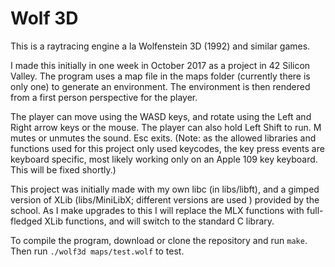 # Wolf 3D

This is a raytracing engine a la Wolfenstein 3D (1992) and similar games.

I made this initially in one week in October 2017 as a project in 42 Silicon Valley. The program uses a map file in the maps folder (currently there is only one) to generate an environment. The environment is then rendered from a first person perspective for the player.

The player can move using the WASD keys, and rotate using the Left and Right arrow keys or the mouse. The player can also hold Left Shift to run. M mutes or unmutes the sound. Esc exits. (Note: as the allowed libraries and functions used for this project only used keycodes, the key press events are keyboard specific, most likely working only on an Apple 109 key keyboard. This will be fixed shortly.)

This project was initially made with my own libc (in libs/libft), and a gimped version of XLib (libs/MiniLibX; different versions are used ) provided by the school. As I make upgrades to this I will replace the MLX functions with full-fledged XLib functions, and will switch to the standard C library.

To compile the program, download or clone the repository and run `make`. Then run `./wolf3d maps/test.wolf` to test.
